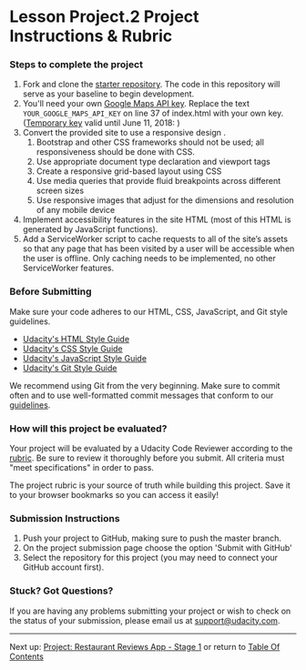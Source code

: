 # Lesson Project.2 Project Instructions & Rubric

### Steps to complete the project
1. Fork and clone the [starter repository](https://github.com/udacity/mws-restaurant-stage-1). The code in this repository will serve as your baseline to begin development.
2. You'll need your own [Google Maps API key](https://developers.google.com/maps/documentation/javascript/get-api-key). Replace the text `YOUR_GOOGLE_MAPS_API_KEY` on line 37 of index.html with your own key. ([Temporary key](https://discussions.udacity.com/t/announcement-google-maps-product-change/702110) valid until June 11, 2018:  )
3. Convert the provided site to use a responsive design .
    1. Bootstrap and other CSS frameworks should not be used; all responsiveness should be done with CSS.
    2. Use appropriate document type declaration and viewport tags
    3. Create a responsive grid-based layout using CSS
    4. Use media queries that provide fluid breakpoints across different screen sizes
    5. Use responsive images that adjust for the dimensions and resolution of any mobile device
4. Implement accessibility features in the site HTML (most of this HTML is generated by JavaScript functions).
5. Add a ServiceWorker script to cache requests to all of the site’s assets so that any page that has been visited by a user will be accessible when the user is offline. Only caching needs to be implemented, no other ServiceWorker features.

### Before Submitting
Make sure your code adheres to our HTML, CSS, JavaScript, and Git style guidelines.
- [Udacity's HTML Style Guide](http://udacity.github.io/frontend-nanodegree-styleguide/index.html)
- [Udacity's CSS Style Guide](http://udacity.github.io/frontend-nanodegree-styleguide/css.html)
- [Udacity's JavaScript Style Guide](http://udacity.github.io/frontend-nanodegree-styleguide/javascript.html)
- [Udacity's Git Style Guide](https://udacity.github.io/git-styleguide/)

We recommend using Git from the very beginning. Make sure to commit often and to use well-formatted commit messages that conform to our [guidelines](https://udacity.github.io/git-styleguide/).

### How will this project be evaluated?
Your project will be evaluated by a Udacity Code Reviewer according to the [rubric](https://review.udacity.com/#!/rubrics/1090/view). Be sure to review it thoroughly before you submit. All criteria must "meet specifications" in order to pass.

The project rubric is your source of truth while building this project. Save it to your browser bookmarks so you can access it easily!

### Submission Instructions
1. Push your project to GitHub, making sure to push the master branch.
2. On the project submission page choose the option 'Submit with GitHub'
3. Select the repository for this project (you may need to connect your GitHub account first).

### Stuck? Got Questions?
If you are having any problems submitting your project or wish to check on the status of your submission, please email us at support@udacity.com.

- - -
Next up: [Project: Restaurant Reviews App - Stage 1](ND024_Part2_LessonProject_03.md) or return to [Table Of Contents](./ND024_TableOfContents.md)
